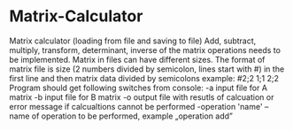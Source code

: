 # Matrix-Calculator

Matrix calculator (loading from file and saving to file) Add, subtract, multiply, transform,
determinant, inverse of the matrix operations needs to be implemented. 
Matrix in files can have different sizes. The format of matrix file is size (2 numbers divided by semicolon, lines start with #) in
the first line and then matrix data divided by semicolons example:
#2;2
1;1
2;2
Program should get following switches from console:
-a input file for A matrix
-b input file for B matrix
-o output file with resutls of calcuation or error message if calcualtions cannot be performed
-operation 'name' – name of operation to be performed, example „operation add”
